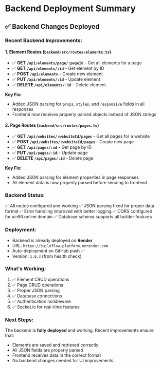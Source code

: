 # Backend Deployment Summary

## ✅ Backend Changes Deployed

### Recent Backend Improvements:

#### 1. **Element Routes** (`backend/src/routes/elements.ts`)
- ✅ **GET `/api/elements/page/:pageId`** - Get all elements for a page
- ✅ **GET `/api/elements/:id`** - Get element by ID
- ✅ **POST `/api/elements`** - Create new element
- ✅ **PUT `/api/elements/:id`** - Update element
- ✅ **DELETE `/api/elements/:id`** - Delete element

**Key Fix:**
- Added JSON parsing for `props`, `styles`, and `responsive` fields in all responses
- Frontend now receives properly parsed objects instead of JSON strings

#### 2. **Page Routes** (`backend/src/routes/pages.ts`)
- ✅ **GET `/api/websites/:websiteId/pages`** - Get all pages for a website
- ✅ **POST `/api/websites/:websiteId/pages`** - Create new page
- ✅ **GET `/api/pages/:id`** - Get page by ID
- ✅ **PUT `/api/pages/:id`** - Update page
- ✅ **DELETE `/api/pages/:id`** - Delete page

**Key Fix:**
- Added JSON parsing for element properties in page responses
- All element data is now properly parsed before sending to frontend

### Backend Status:
✅ All routes configured and working
✅ JSON parsing fixed for proper data format
✅ Error handling improved with better logging
✅ CORS configured for ain90.online domain
✅ Database schema supports all builder features

### Deployment:
- Backend is already deployed on **Render**
- URL: `https://buildflow-platform.onrender.com`
- Auto-deployment on GitHub push ✅
- Version: `1.0.3` (from health check)

### What's Working:
1. ✅ Element CRUD operations
2. ✅ Page CRUD operations
3. ✅ Proper JSON parsing
4. ✅ Database connections
5. ✅ Authentication middleware
6. ✅ Socket.io for real-time features

### Next Steps:
The backend is **fully deployed** and working. Recent improvements ensure that:
- Elements are saved and retrieved correctly
- All JSON fields are properly parsed
- Frontend receives data in the correct format
- No backend changes needed for UI improvements

